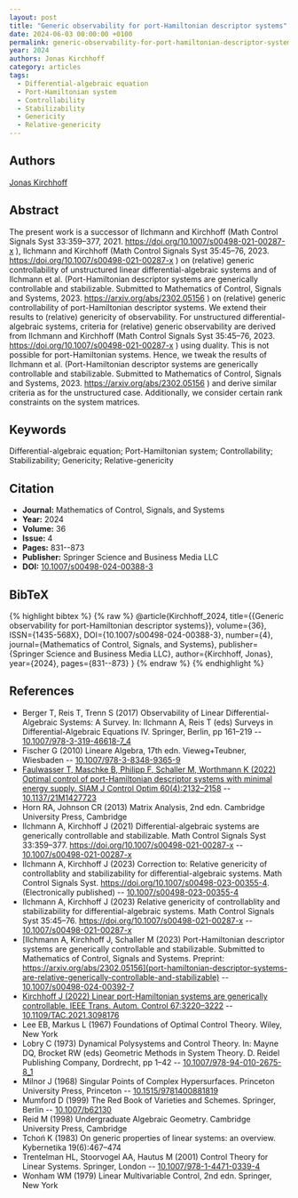 ```yaml
---
layout: post
title: "Generic observability for port-Hamiltonian descriptor systems"
date: 2024-06-03 00:00:00 +0100
permalink: generic-observability-for-port-hamiltonian-descriptor-systems
year: 2024
authors: Jonas Kirchhoff
category: articles
tags:
  - Differential-algebraic equation
  - Port-Hamiltonian system
  - Controllability
  - Stabilizability
  - Genericity
  - Relative-genericity
---
```

 
## Authors
[Jonas Kirchhoff](authors/jonas-kirchhoff)
 
## Abstract
The present work is a successor of Ilchmann and Kirchhoff (Math Control Signals Syst 33:359–377, 2021. https://doi.org/10.1007/s00498-021-00287-x ), Ilchmann and Kirchhoff (Math Control Signals Syst 35:45–76, 2023. https://doi.org/10.1007/s00498-021-00287-x ) on (relative) generic controllability of unstructured linear differential-algebraic systems and of Ilchmann et al. (Port-Hamiltonian descriptor systems are generically controllable and stabilizable. Submitted to Mathematics of Control, Signals and Systems, 2023. https://arxiv.org/abs/2302.05156 ) on (relative) generic controllability of port-Hamiltonian descriptor systems. We extend their results to (relative) genericity of observability. For unstructured differential-algebraic systems, criteria for (relative) generic observability are derived from Ilchmann and Kirchhoff (Math Control Signals Syst 35:45–76, 2023. https://doi.org/10.1007/s00498-021-00287-x ) using duality. This is not possible for port-Hamiltonian systems. Hence, we tweak the results of Ilchmann et al. (Port-Hamiltonian descriptor systems are generically controllable and stabilizable. Submitted to Mathematics of Control, Signals and Systems, 2023. https://arxiv.org/abs/2302.05156 ) and derive similar criteria as for the unstructured case. Additionally, we consider certain rank constraints on the system matrices.
 
## Keywords
Differential-algebraic equation; Port-Hamiltonian system; Controllability; Stabilizability; Genericity; Relative-genericity
 
## Citation
- **Journal:** Mathematics of Control, Signals, and Systems
- **Year:** 2024
- **Volume:** 36
- **Issue:** 4
- **Pages:** 831--873
- **Publisher:** Springer Science and Business Media LLC
- **DOI:** [10.1007/s00498-024-00388-3](https://doi.org/10.1007/s00498-024-00388-3)
 
## BibTeX
{% highlight bibtex %}
{% raw %}
@article{Kirchhoff_2024,
  title={{Generic observability for port-Hamiltonian descriptor systems}},
  volume={36},
  ISSN={1435-568X},
  DOI={10.1007/s00498-024-00388-3},
  number={4},
  journal={Mathematics of Control, Signals, and Systems},
  publisher={Springer Science and Business Media LLC},
  author={Kirchhoff, Jonas},
  year={2024},
  pages={831--873}
}
{% endraw %}
{% endhighlight %}
 
## References
- Berger T, Reis T, Trenn S (2017) Observability of Linear Differential-Algebraic Systems: A Survey. In: Ilchmann A, Reis T (eds) Surveys in Differential-Algebraic Equations IV. Springer, Berlin, pp 161–219 -- [10.1007/978-3-319-46618-7_4](https://doi.org/10.1007/978-3-319-46618-7_4)
- Fischer G (2010) Lineare Algebra, 17th edn. Vieweg+Teubner, Wiesbaden -- [10.1007/978-3-8348-9365-9](https://doi.org/10.1007/978-3-8348-9365-9)
- [Faulwasser T, Maschke B, Philipp F, Schaller M, Worthmann K (2022) Optimal control of port-Hamiltonian descriptor systems with minimal energy supply. SIAM J Control Optim 60(4):2132–2158](optimal-control-of-port-hamiltonian-descriptor-systems-with-minimal-energy-supply) -- [10.1137/21M1427723](https://doi.org/10.1137/21M1427723)
- Horn RA, Johnson CR (2013) Matrix Analysis, 2nd edn. Cambridge University Press, Cambridge
- Ilchmann A, Kirchhoff J (2021) Differential-algebraic systems are generically controllable and stabilizable. Math Control Signals Syst 33:359–377. https://doi.org/10.1007/s00498-021-00287-x -- [10.1007/s00498-021-00287-x](https://doi.org/10.1007/s00498-021-00287-x)
- Ilchmann A, Kirchhoff J (2023) Correction to: Relative genericity of controllablity and stabilizability for differential-algebraic systems. Math Control Signals Syst. https://doi.org/10.1007/s00498-023-00355-4. (Electronically published) -- [10.1007/s00498-023-00355-4](https://doi.org/10.1007/s00498-023-00355-4)
- Ilchmann A, Kirchhoff J (2023) Relative genericity of controllablity and stabilizability for differential-algebraic systems. Math Control Signals Syst 35:45–76. https://doi.org/10.1007/s00498-021-00287-x -- [10.1007/s00498-021-00287-x](https://doi.org/10.1007/s00498-021-00287-x)
- [Ilchmann A, Kirchhoff J, Schaller M (2023) Port-Hamiltonian descriptor systems are generically controllable and stabilizable. Submitted to Mathematics of Control, Signals and Systems. Preprint: https://arxiv.org/abs/2302.05156](port-hamiltonian-descriptor-systems-are-relative-generically-controllable-and-stabilizable) -- [10.1007/s00498-024-00392-7](https://doi.org/10.1007/s00498-024-00392-7)
- [Kirchhoff J (2022) Linear port-Hamiltonian systems are generically controllable. IEEE Trans. Autom. Control 67:3220–3222](linear-port-hamiltonian-systems-are-generically-controllable) -- [10.1109/TAC.2021.3098176](https://doi.org/10.1109/TAC.2021.3098176)
- Lee EB, Markus L (1967) Foundations of Optimal Control Theory. Wiley, New York
- Lobry C (1973) Dynamical Polysystems and Control Theory. In: Mayne DQ, Brocket RW (eds) Geometric Methods in System Theory. D. Reidel Publishing Company, Dordrecht, pp 1–42 -- [10.1007/978-94-010-2675-8_1](https://doi.org/10.1007/978-94-010-2675-8_1)
- Milnor J (1968) Singular Points of Complex Hypersurfaces. Princeton University Press, Princeton -- [10.1515/9781400881819](https://doi.org/10.1515/9781400881819)
- Mumford D (1999) The Red Book of Varieties and Schemes. Springer, Berlin -- [10.1007/b62130](https://doi.org/10.1007/b62130)
- Reid M (1998) Undergraduate Algebraic Geometry. Cambridge University Press, Cambridge
- Tchoń K (1983) On generic properties of linear systems: an overview. Kybernetika 19(6):467–474
- Trentelman HL, Stoorvogel AA, Hautus M (2001) Control Theory for Linear Systems. Springer, London -- [10.1007/978-1-4471-0339-4](https://doi.org/10.1007/978-1-4471-0339-4)
- Wonham WM (1979) Linear Multivariable Control, 2nd edn. Springer, New York

